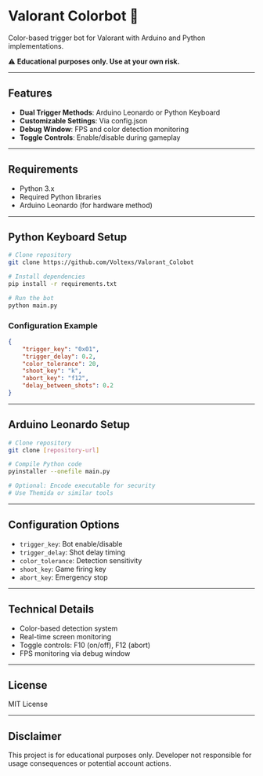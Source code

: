# Valorant Colorbot 🎯

Color-based trigger bot for Valorant with Arduino and Python implementations.

⚠️ **Educational purposes only. Use at your own risk.**

---

## Features

- **Dual Trigger Methods**: Arduino Leonardo or Python Keyboard
- **Customizable Settings**: Via config.json
- **Debug Window**: FPS and color detection monitoring
- **Toggle Controls**: Enable/disable during gameplay

---

## Requirements

- Python 3.x
- Required Python libraries
- Arduino Leonardo (for hardware method)

---

## Python Keyboard Setup

```bash
# Clone repository
git clone https://github.com/Voltexs/Valorant_Colobot

# Install dependencies
pip install -r requirements.txt

# Run the bot
python main.py
```

### Configuration Example

```json
{
    "trigger_key": "0x01",
    "trigger_delay": 0.2,
    "color_tolerance": 20,
    "shoot_key": "k",
    "abort_key": "f12",
    "delay_between_shots": 0.2
}
```

---

## Arduino Leonardo Setup

```bash
# Clone repository
git clone [repository-url]

# Compile Python code
pyinstaller --onefile main.py

# Optional: Encode executable for security
# Use Themida or similar tools
```

---

## Configuration Options

- `trigger_key`: Bot enable/disable
- `trigger_delay`: Shot delay timing
- `color_tolerance`: Detection sensitivity
- `shoot_key`: Game firing key
- `abort_key`: Emergency stop

---

## Technical Details

- Color-based detection system
- Real-time screen monitoring
- Toggle controls: F10 (on/off), F12 (abort)
- FPS monitoring via debug window

---

## License

MIT License

---

## Disclaimer

This project is for educational purposes only. Developer not responsible for usage consequences or potential account actions.
